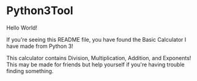 # Python3Tool
Hello World!

If you're seeing this README file, you have found the Basic Calculator I have made from Python 3! 

This calculator contains Division, Multiplication, Addition, and Exponents! This may be made for friends but help yourself if you're having
trouble finding something.
